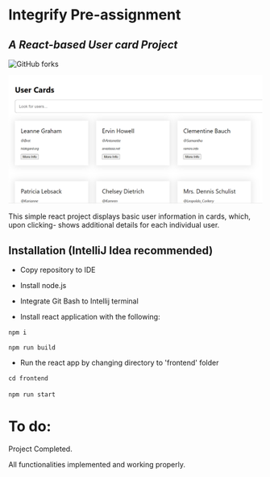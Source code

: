 # Integrify Pre-assignment

## _A React-based User card Project_ 

![GitHub forks](https://img.shields.io/github/issues/RR2894/integrify-project)



![](image.png)



This simple react project displays basic user information in cards, which, upon clicking- shows additional details for each individual user. 




## Installation (IntelliJ Idea recommended)

- Copy repository to IDE

- Install node.js 

- Integrate Git Bash to Intellij terminal

- Install react application with the following:

```
npm i
``` 
 
```
npm run build
``` 


- Run the react app by changing directory to 'frontend' folder
```
cd frontend

npm run start
```


# To do:

Project Completed.

All functionalities implemented and working properly. 
